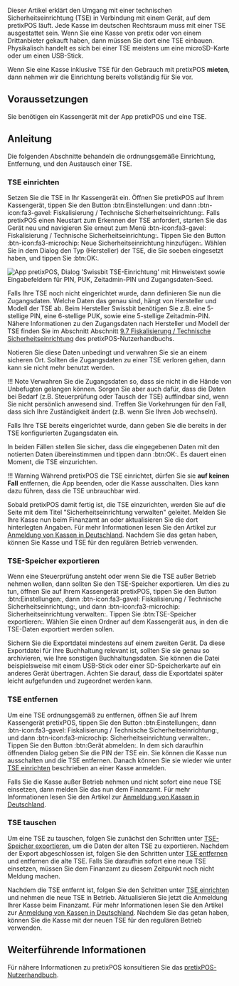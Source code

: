 Dieser Artikel erklärt den Umgang mit einer technischen Sicherheitseinrichtung (TSE) in Verbindung mit einem Gerät, auf dem pretixPOS läuft. 
Jede Kasse im deutschen Rechtsraum muss mit einer TSE ausgestattet sein. 
Wenn Sie eine Kasse von pretix oder von einem Drittanbieter gekauft haben, dann müssen Sie dort eine TSE einbauen. 
Physikalisch handelt es sich bei einer TSE meistens um eine microSD-Karte oder um einen USB-Stick. 

Wenn Sie eine Kasse inklusive TSE für den Gebrauch mit pretixPOS **mieten**, dann nehmen wir die Einrichtung bereits vollständig für Sie vor. 

## Voraussetzungen 

Sie benötigen ein Kassengerät mit der App pretixPOS und eine TSE. 

## Anleitung 

Die folgenden Abschnitte behandeln die ordnungsgemäße Einrichtung, Entfernung, und den Austausch einer TSE.

### TSE einrichten

Setzen Sie die TSE in Ihr Kassengerät ein. 
Öffnen Sie pretixPOS auf Ihrem Kassengerät, tippen Sie den Button :btn:Einstellungen: und dann :btn-icon:fa3-gavel: Fiskalisierung / Technische Sicherheitseinrichtung:. 
Falls pretixPOS einen Neustart zum Erkennen der TSE anfordert, starten Sie das Gerät neu und navigieren Sie erneut zum Menü :btn-icon:fa3-gavel: Fiskalisierung / Technische Sicherheitseinrichtung:. 
Tippen Sie den Button :btn-icon:fa3-microchip: Neue Sicherheitseinrichtung hinzufügen:. 
Wählen Sie in dem Dialog den Typ (Hersteller) der TSE, die Sie soeben eingesetzt haben, und tippen Sie :btn:OK:. 

![App pretixPOS, Dialog 'Swissbit TSE-Einrichtung' mit Hinweistext sowie Eingabefeldern für PIN, PUK, Zeitadmin-PIN und Zugangsdaten-Seed.](../../assets/screens/pos/einrichtung-swissbit.png "Swissbit TSE-Einrichtung")

Falls Ihre TSE noch nicht eingerichtet wurde, dann definieren Sie nun die Zugangsdaten. 
Welche Daten das genau sind, hängt von Hersteller und Modell der TSE ab. 
Beim Hersteller Swissbit benötigen Sie z.B. eine 5-stellige PIN, eine 6-stellige PUK, sowie eine 5-stellige Zeitadmin-PIN. 
Nähere Informationen zu den Zugangsdaten nach Hersteller und Modell der TSE finden Sie im Abschnitt Abschnitt [9.7 Fiskalisierung / Technische Sicherheitseinrichtung](https://download.pretix.eu/pretixpos.pdf#section.9.7) des pretixPOS-Nutzerhandbuchs. 

Notieren Sie diese Daten unbedingt und verwahren Sie sie an einem sicheren Ort. 
Sollten die Zugangsdaten zu einer TSE verloren gehen, dann kann sie nicht mehr benutzt werden. 

!!! Note 
    Verwahren Sie die Zugangsdaten so, dass sie nicht in die Hände von Unbefugten gelangen können. 
    Sorgen Sie aber auch dafür, dass die Daten bei Bedarf (z.B. Steuerprüfung oder Tausch der TSE) auffindbar sind, wenn Sie nicht persönlich anwesend sind. 
    Treffen Sie Vorkehrungen für den Fall, dass sich Ihre Zuständigkeit ändert (z.B. wenn Sie Ihren Job wechseln). 

Falls Ihre TSE bereits eingerichtet wurde, dann geben Sie die bereits in der TSE konfigurierten Zugangsdaten ein. 

In beiden Fällen stellen Sie sicher, dass die eingegebenen Daten mit den notierten Daten übereinstimmen und tippen dann :btn:OK:. 
Es dauert einen Moment, die TSE einzurichten. 

!!! Warning 
    Während pretixPOS die TSE einrichtet, dürfen Sie sie **auf keinen Fall** entfernen, die App beenden, oder die Kasse ausschalten. 
    Dies kann dazu führen, dass die TSE unbrauchbar wird. 

Sobald pretixPOS damit fertig ist, die TSE einzurichten, werden Sie auf die Seite mit dem Titel "Sicherheitseinrichtung verwalten" geleitet. 
Melden Sie Ihre Kasse nun beim Finanzamt an oder aktualisieren Sie die dort hinterlegten Angaben. 
Für mehr Informationen lesen Sie den Artikel zur [Anmeldung von Kassen in Deutschland](register.md). 
Nachdem Sie das getan haben, können Sie Kasse und TSE für den regulären Betrieb verwenden. 

### TSE-Speicher exportieren 

Wenn eine Steuerprüfung ansteht oder wenn Sie die TSE außer Betrieb nehmen wollen, dann sollten Sie den TSE-Speicher exportieren. 
Um dies zu tun, öffnen Sie auf Ihrem Kassengerät pretixPOS, tippen Sie den Button :btn:Einstellungen:, dann :btn-icon:fa3-gavel: Fiskalisierung / Technische Sicherheitseinrichtung:, und dann :btn-icon:fa3-microchip: Sicherheitseinrichtung verwalten:. 
Tippen Sie :btn:TSE-Speicher exportieren:.
Wählen Sie einen Ordner auf dem Kassengerät aus, in den die TSE-Daten exportiert werden sollen.

Sichern Sie die Exportdatei mindestens auf einem zweiten Gerät. 
Da diese Exportdatei für Ihre Buchhaltung relevant ist, sollten Sie sie genau so archivieren, wie Ihre sonstigen Buchhaltungsdaten. 
Sie können die Datei beispielsweise mit einem USB-Stick oder einer SD-Speicherkarte auf ein anderes Gerät übertragen. 
Achten Sie darauf, dass die Exportdatei später leicht aufgefunden und zugeordnet werden kann. 

### TSE entfernen

Um eine TSE ordnungsgemäß zu entfernen, öffnen Sie auf Ihrem Kassengerät pretixPOS, tippen Sie den Button :btn:Einstellungen:, dann :btn-icon:fa3-gavel: Fiskalisierung / Technische Sicherheitseinrichtung:, und dann :btn-icon:fa3-microchip: Sicherheitseinrichtung verwalten:. 
Tippen Sie den Button :btn:Gerät abmelden:. 
In dem sich daraufhin öffnenden Dialog geben Sie die PIN der TSE ein. 
Sie können die Kasse nun ausschalten und die TSE entfernen. 
Danach können Sie sie wieder wie unter [TSE einrichten](tse.md#tse-einrichten) beschrieben an einer Kasse anmelden. 

Falls Sie die Kasse außer Betrieb nehmen und nicht sofort eine neue TSE einsetzen, dann melden Sie das nun dem Finanzamt. 
Für mehr Informationen lesen Sie den Artikel zur [Anmeldung von Kassen in Deutschland](register.md). 

### TSE tauschen

Um eine TSE zu tauschen, folgen Sie zunächst den Schritten unter [TSE-Speicher exportieren](tse.md#tse-speicher-exportieren), um die Daten der alten TSE zu exportieren. 
Nachdem der Export abgeschlossen ist, folgen Sie den Schritten unter [TSE entfernen](tse.md#tse-entfernen) und entfernen die alte TSE. 
Falls Sie daraufhin sofort eine neue TSE einsetzen, müssen Sie dem Finanzamt zu diesem Zeitpunkt noch nicht Meldung machen. 

Nachdem die TSE entfernt ist, folgen Sie den Schritten unter [TSE einrichten](tse.md#tse-einrichten) und nehmen die neue TSE in Betrieb. 
Aktualisieren Sie jetzt die Anmeldung Ihrer Kasse beim Finanzamt. 
Für mehr Informationen lesen Sie den Artikel zur [Anmeldung von Kassen in Deutschland](register.md). 
Nachdem Sie das getan haben, können Sie die Kasse mit der neuen TSE für den regulären Betrieb verwenden. 

## Weiterführende Informationen 

Für nähere Informationen zu pretixPOS konsultieren Sie das [pretixPOS-Nutzerhandbuch](https://download.pretix.eu/pretixpos.pdf). 